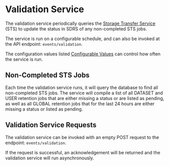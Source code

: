 # Validation Service
The validation service periodically queries the [Storage Transfer Service](https://cloud.google.com/storage-transfer/docs/) (STS) to update the status in SDRS of any non-completed STS jobs.

The service is run on a configurable schedule, and can also be invoked at the API endpoint: `events/validation`.

The configuration values listed [Configurable Values](README-executor.md#validation-task) can control how often the service is run.

## Non-Completed STS Jobs

Each time the validation service runs, it will query the database to find all non-completed STS jobs.
The service will compile a list of all DATASET and USER retention jobs that are either missing a status or are listed as pending, as well as all GLOBAL retention jobs that for the last 24 hours are either missing a status or listed as pending. 

## Validation Service Requests
The validation service can be invoked with an empty POST request to the endpoint: `events/validation`.

If the request is successful, an acknowledgement will be returned and the validation service will run asynchronously.